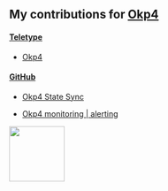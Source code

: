 ## My contributions for [Okp4](https://okp4.network/)
  
#### [Teletype](https://teletype.in/@kupriianov88)

* [Okp4](https://teletype.in/@kupriianov88/biEk--3EHot)

#### [GitHub](https://github.com/88Mikhail88)

* [Okp4 State Sync](https://github.com/88Mikhail88/My_Testnets/blob/main/Okp4/Okp4%20State%20Sync%20.md)

* [Okp4 monitoring | alerting](https://github.com/88Mikhail88/My_Testnets/blob/main/Okp4/Okp4%20monitoring%20%7C%20alerting%20.md)

<img src="https://media.giphy.com/media/WEwplhsxRcHz6rRdUx/giphy.gif" width="100px"/>

